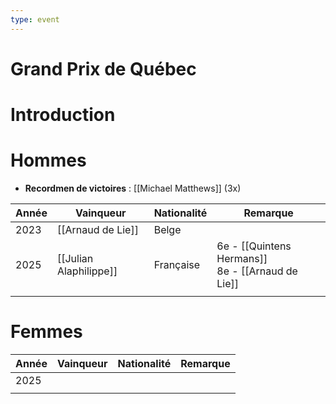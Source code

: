```yaml
---
type: event
---
```


# Grand Prix de Québec

# Introduction

# Hommes

- **Recordmen de victoires** : [[Michael Matthews]] (3x)

| Année | Vainqueur              | Nationalité | Remarque                                            |
| ----- | ---------------------- | ----------- | --------------------------------------------------- |
| 2023  | [[Arnaud de Lie]]      | Belge       |                                                     |
| 2025  | [[Julian Alaphilippe]] | Française   | 6e - [[Quintens Hermans]]<br>8e - [[Arnaud de Lie]] |
|       |                        |             |                                                     |
# Femmes

| Année | Vainqueur | Nationalité | Remarque |
| ----- | --------- | ----------- | -------- |
| 2025  |           |             |          |
|       |           |             |          |
